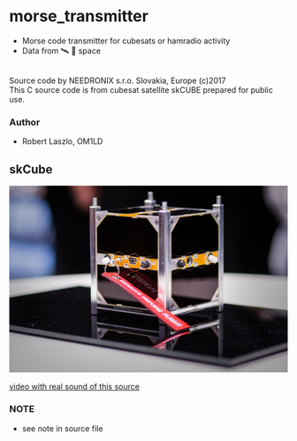 # morse_transmitter
* Morse code transmitter for cubesats or hamradio activity
* Data from 🛰 🌌 space

<br> Source code by NEEDRONIX s.r.o. Slovakia, Europe (c)2017
<br> This C source code is from cubesat satellite skCUBE prepared for public use.

### Author
* Robert Laszlo, OM1LD

## skCube 
![img](skcube.jpg)

[video with real sound of this source](https://www.youtube.com/watch?v=ggRdPaawQAI)


### NOTE
* see note in source file
